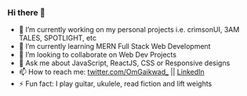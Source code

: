 ### Hi there 👋

- 🔭 I’m currently working on my personal projects i.e. crimsonUI, 3AM TALES, SPOTLIGHT, etc
- 🌱 I’m currently learning MERN Full Stack Web Development
- 👯 I’m looking to collaborate on Web Dev Projects
- 💬 Ask me about JavaScript, ReactJS, CSS or Responsive designs
- 📫 How to reach me: [twitter.com/OmGaikwad_](https://twitter.com/OmGaikwad_) || [LinkedIn](https://www.linkedin.com/in/omgaikwad1/)
- ⚡ Fun fact: I play guitar, ukulele, read fiction and lift weights
